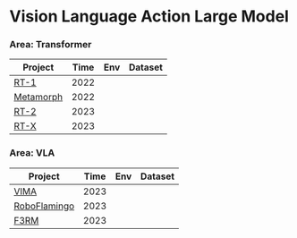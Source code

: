 # Vision Language Action Large Model

### Area: Transformer

| Project                                           | Time | Env  | Dataset |
| ------------------------------------------------- | ---- | ---- | ------- |
| [RT-1](https://robotics-transformer1.github.io/)  | 2022 |      |         |
| [Metamorph](https://arxiv.org/abs/2203.11931)     | 2022 |      |         |
| [RT-2](https://robotics-transformer2.github.io/)  | 2023 |      |         |
| [RT-X](https://robotics-transformer-x.github.io/) | 2023 |      |         |



### Area: VLA

| Project                                         | Time | Env  | Dataset |
| ----------------------------------------------- | ---- | ---- | ------- |
| [VIMA](https://vimalabs.github.io/)             | 2023 |      |         |
| [RoboFlamingo](https://roboflamingo.github.io/) | 2023 |      |         |
| [F3RM](https://arxiv.org/html/2308.07931v2)     | 2023 |      |         |


